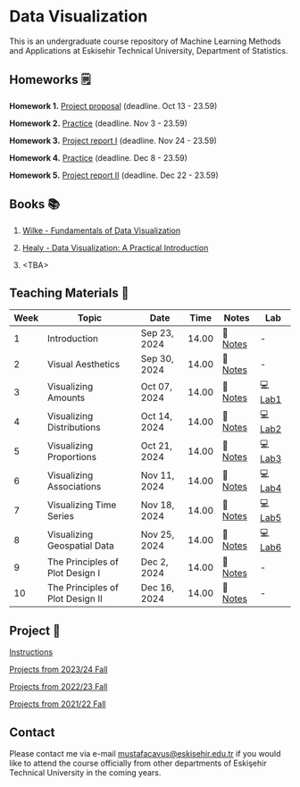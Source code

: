 # Data Visualization

This is an undergraduate course repository of Machine Learning Methods and Applications at Eskisehir Technical University, Department of Statistics.


## Homeworks &#x1F5D2;

**Homework 1.** [Project proposal](https://github.com/mcavs/ESTUStat_2024Fall_DataVisualization/tree/main/Homeworks/HW%231) (deadline. Oct 13 - 23.59)

**Homework 2.** [Practice](https://github.com/mcavs/ESTUStat_2024Fall_DataVisualization/tree/main/Homeworks/HW%232#readme) (deadline. Nov 3 - 23.59)

**Homework 3.** [Project report I](https://github.com/mcavs/ESTUStat_2024Fall_DataVisualization/blob/main/Homeworks/HW%233/Readme.md) (deadline. Nov 24 - 23.59)

**Homework 4.** [Practice](https://github.com/mcavs/ESTUStat_2024Fall_DataVisualization/tree/main/Homeworks/HW%234#readme) (deadline. Dec 8 - 23.59)

**Homework 5.** [Project report II](https://github.com/mcavs/ESTUStat_2024Fall_DataVisualization/blob/main/Homeworks/HW%235/Readme.md) (deadline. Dec 22 - 23.59)


## Books 📚

1. [Wilke - Fundamentals of Data Visualization](https://clauswilke.com/dataviz/)

2. [Healy - Data Visualization: A Practical Introduction](https://socviz.co/index.html#preface) 

3. \<TBA\>


## Teaching Materials 📂

| Week | Topic                        | Date             | Time  | Notes                                                                                                                                 | Lab                                                                                                                                                        |
|------|------------------------------|------------------|-------|---------------------------------------------------------------------------------------------------------------------------------------|------------------------------------------------------------------------------------------------------------------------------------------------------------|
| 1    | Introduction                  | Sep 23, 2024     | 14.00 | 📖 [Notes](https://github.com/mcavs/ESTUStat_2024Fall_DataVisualization/blob/main/DataViz_202425Fall_Week1.pdf)                       | -                                                                                                                                                          |
| 2    | Visual Aesthetics             | Sep 30, 2024     | 14.00 | 📖 [Notes](https://github.com/mcavs/ESTUStat_2024Fall_DataVisualization/blob/main/DataViz_202425Fall_Week2.pdf)                       | -                                                                                                                                                          |
| 3    | Visualizing Amounts           | Oct 07, 2024      | 14.00 | 📖 [Notes](https://github.com/mcavs/ESTUStat_2024Fall_DataVisualization/blob/main/DataViz_202425Fall_Week3.pdf)                       | :computer: [Lab1](https://github.com/mcavs/ESTUStat_2024Fall_DataVisualization/blob/main/Labs/Lab%231.R)                                                     |
| 4    | Visualizing Distributions     | Oct 14, 2024     | 14.00 | 📖 [Notes](https://github.com/mcavs/ESTUStat_2024Fall_DataVisualization/blob/main/DataViz_202425Fall_Week4.pdf)                       | :computer: [Lab2](https://github.com/mcavs/ESTUStat_2024Fall_DataVisualization/blob/main/Labs/Lab2.R)                                                        |
| 5    | Visualizing Proportions       | Oct 21, 2024     | 14.00 | 📖 [Notes](https://github.com/mcavs/ESTUStat_2024Fall_DataVisualization/blob/main/DataViz_202425Fall_Week5.pdf)                       | :computer: [Lab3](https://github.com/mcavs/ESTUStat_2024Fall_DataVisualization/blob/main/Labs/Lab3.R)                                                        |
| 6    | Visualizing Associations      | Nov 11, 2024     | 14.00 | 📖 [Notes](https://github.com/mcavs/ESTUStat_2024Fall_DataVisualization/blob/main/DataViz_202425Fall_Week6.pdf)                       | :computer: [Lab4](https://github.com/mcavs/ESTUStat_2024Fall_DataVisualization/blob/main/Labs/Lab4.R)                                                        |
| 7    | Visualizing Time Series       | Nov 18, 2024     | 14.00 | 📖 [Notes](https://github.com/mcavs/ESTUStat_2024Fall_DataVisualization/blob/main/DataViz_202425Fall_Week7.pdf)                       | :computer: [Lab5](https://github.com/mcavs/ESTUStat_2024Fall_DataVisualization/blob/main/Labs/Lab5.R)                                                        |
| 8    | Visualizing Geospatial Data   | Nov 25, 2024     | 14.00 | 📖 [Notes](https://github.com/mcavs/ESTUStat_2024Fall_DataVisualization/blob/main/DataViz_202425Fall_Week8.pdf)                       | :computer: [Lab6](https://github.com/mcavs/ESTUStat_2024Fall_DataVisualization/blob/main/Labs/Lab6.R)   |
| 9    | The Principles of Plot Design I  | Dec 2, 2024     | 14.00 | 📖 [Notes](https://github.com/mcavs/ESTUStat_2024Fall_DataVisualization/blob/main/DataViz_202425Fall_Week9.pdf)                       | -  |
| 10   | The Principles of Plot Design II  | Dec 16, 2024     | 14.00 | 📖 [Notes](https://github.com/mcavs/ESTUStat_2024Fall_DataVisualization/blob/main/DataViz_202425Fall_Week10.pdf)                       | -  |


## Project &#x1F680;

[Instructions](https://github.com/mcavs/ESTUStat_2024Fall_DataVisualization/blob/main/Projects/Readme.md)

[Projects from 2023/24 Fall](https://github.com/mcavs/ESTUStat_2023Guz_VeriGorsellestirme/blob/main/Projeler/Posterler/Readme.md)

[Projects from 2022/23 Fall](https://github.com/mcavs/ESTUStat_2022Guz_VeriGorsellestirme/blob/main/Projeler/Posterler/Readme.md)

[Projects from 2021/22 Fall](https://github.com/mcavs/ESTUStat_2021Guz_VeriGorsellestirme/tree/main/Projeler)


## Contact

Please contact me via e-mail <mustafacavus@eskisehir.edu.tr> if you would like to attend the course officially from other departments of Eskişehir Technical University in the coming years.
